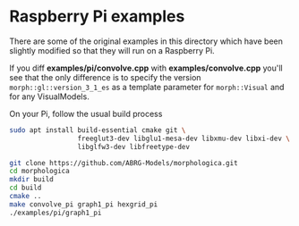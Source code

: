 # Raspberry Pi examples

There are some of the original examples in this directory which have been slightly modified so that they will run on a Raspberry Pi.

If you diff **examples/pi/convolve.cpp** with **examples/convolve.cpp** you'll see that the only difference is to specify the version `morph::gl::version_3_1_es` as a template parameter for `morph::Visual` and for any VisualModels.

On your Pi, follow the usual build process

```bash
sudo apt install build-essential cmake git \
                 freeglut3-dev libglu1-mesa-dev libxmu-dev libxi-dev \
                 libglfw3-dev libfreetype-dev

git clone https://github.com/ABRG-Models/morphologica.git
cd morphologica
mkdir build
cd build
cmake ..
make convolve_pi graph1_pi hexgrid_pi
./examples/pi/graph1_pi
```
